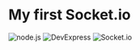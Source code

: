 # My first Socket.io 

![node.js](https://img.shields.io/badge/node.js-20232A?style=for-the-badge&logo=node.js&logoColor=2C8EBB)
![DevExpress](https://img.shields.io/badge/DevExpress-20232A?style=for-the-badge&logo=DevExpress&logoColor=2C8EBB)
![Socket.io](https://img.shields.io/badge/Socket.io-20232A?style=for-the-badge&logo=Socket.io&logoColor=2C8EBB)


